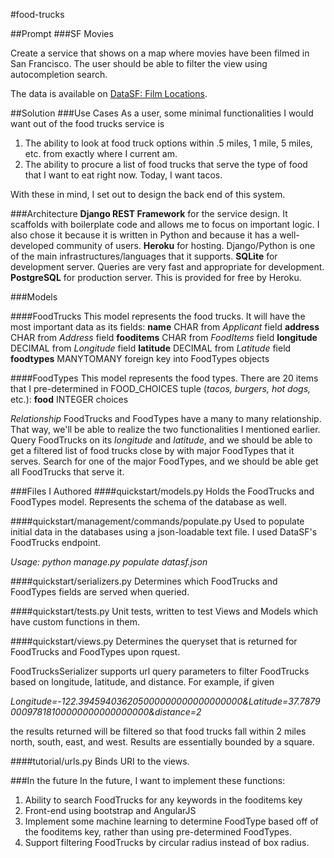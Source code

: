 #food-trucks

##Prompt
###SF Movies

Create a service that shows on a map where movies have been filmed in San Francisco. The user should be able to filter the view using autocompletion search.

The data is available on [DataSF: Film Locations](https://data.sfgov.org/Culture-and-Recreation/Film-Locations-in-San-Francisco/yitu-d5am?).

##Solution
###Use Cases
As a user, some minimal functionalities I would want out of the food trucks service is
1) The ability to look at food truck options within .5 miles, 1 mile, 5 miles, etc. from exactly where I current am.
2) The ability to procure a list of food trucks that serve the type of food that I want to eat right now. Today, I want tacos.

With these in mind, I set out to design the back end of this system. 

###Architecture
**Django REST Framework** for the service design. It scaffolds with boilerplate code and allows me to focus on important logic. I also chose it because it is written in Python and because it has a well-developed community of users.
**Heroku** for hosting. Django/Python is one of the main infrastructures/languages that it supports.
**SQLite** for development server. Queries are very fast and appropriate for development.
**PostgreSQL** for production server. This is provided for free by Heroku.

###Models

####FoodTrucks
This model represents the food trucks. It will have the most important data as its fields:
**name** CHAR from *Applicant* field
**address** CHAR from *Address* field
**fooditems** CHAR from *FoodItems* field
**longitude** DECIMAL from *Longitude* field
**latitude** DECIMAL from *Latitude* field
**foodtypes** MANYTOMANY foreign key into FoodTypes objects

####FoodTypes
This model represents the food types. There are 20 items that I pre-determined in FOOD_CHOICES tuple (*tacos, burgers, hot dogs,* etc.):
**food** INTEGER choices


*Relationship*
FoodTrucks and FoodTypes have a many to many relationship. That way, we'll be able to realize the two functionalities I mentioned earlier. Query FoodTrucks on its *longitude* and *latitude*, and we should be able to get a filtered list of food trucks close by with major FoodTypes that it serves. Search for one of the major FoodTypes, and we should be able get all FoodTrucks that serve it.


###Files I Authored
####quickstart/models.py
Holds the FoodTrucks and FoodTypes model. Represents the schema of the database as well.

####quickstart/management/commands/populate.py
Used to populate initial data in the databases using a json-loadable text file. I used DataSF's FoodTrucks endpoint.

*Usage: python manage.py populate datasf.json* 

####quickstart/serializers.py
Determines which FoodTrucks and FoodTypes fields are served when queried. 

####quickstart/tests.py
Unit tests, written to test Views and Models which have custom functions in them.

####quickstart/views.py
Determines the queryset that is returned for FoodTrucks and FoodTypes upon rquest.

FoodTrucksSerializer supports url query parameters to filter FoodTrucks based on longitude, latitude, and distance. For example, if given

*Longitude=-122.394594036205000000000000000000&Latitude=37.787900097818100000000000000000&distance=2*

the results returned will be filtered so that food trucks fall within 2 miles north, south, east, and west. Results are essentially bounded by a square.

####tutorial/urls.py
Binds URI to the views.

###In the future
In the future, I want to implement these functions:
1) Ability to search FoodTrucks for any keywords in the fooditems key
2) Front-end using bootstrap and AngularJS
3) Implement some machine learning to  determine FoodType based off of the fooditems key, rather than using pre-determined FoodTypes.
4) Support filtering FoodTrucks by circular radius instead of box radius.